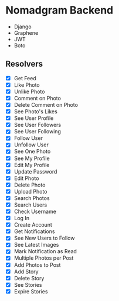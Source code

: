 # Nomadgram Backend

- Django
- Graphene
- JWT
- Boto

## Resolvers

- [x] Get Feed
- [x] Like Photo
- [x] Unlike Photo
- [x] Comment on Photo
- [x] Delete Comment on Photo
- [x] See Photo's Likes
- [x] See User Profile
- [x] See User Followers
- [x] See User Following
- [x] Follow User
- [x] Unfollow User
- [x] See One Photo
- [x] See My Profile
- [x] Edit My Profile
- [x] Update Password
- [x] Edit Photo
- [x] Delete Photo
- [x] Upload Photo
- [x] Search Photos
- [x] Search Users
- [x] Check Username
- [x] Log In
- [x] Create Account
- [x] Get Notifications
- [x] See New Users to Follow
- [x] See Latest Images
- [x] Mark Notification as Read
- [x] Multiple Photos per Post
- [x] Add Photos to Post
- [x] Add Story
- [x] Delete Story
- [x] See Stories
- [x] Expire Stories
